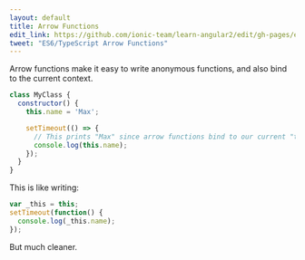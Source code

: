 ```yaml
---
layout: default
title: Arrow Functions
edit_link: https://github.com/ionic-team/learn-angular2/edit/gh-pages/es6/arrow-functions.md
tweet: "ES6/TypeScript Arrow Functions"
---
```


Arrow functions make it easy to write anonymous functions, and also bind to the current
context.

```javascript
class MyClass {
  constructor() {
    this.name = 'Max';

    setTimeout(() => {
      // This prints "Max" since arrow functions bind to our current "this" context.
      console.log(this.name);
    });
  }
}
```

This is like writing:

```javascript
var _this = this;
setTimeout(function() {
  console.log(_this.name);
});
```

But much cleaner.
